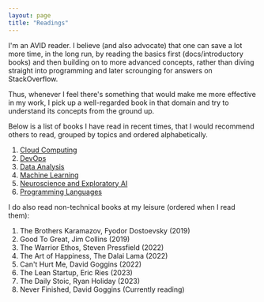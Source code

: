 ```yaml
---
layout: page
title: "Readings"
---
```


I'm an AVID reader. I believe (and also advocate) that one can save a lot more time, in the long run, by reading the basics first (docs/introductory books) and then building on to more advanced concepts, rather than diving straight into programming and later scrounging for answers on StackOverflow.

Thus, whenever I feel there's something that would make me more effective in my work, I pick up a well-regarded book in that domain and try to understand its concepts from the ground up.

Below is a list of books I have read in recent times, that I would recommend others to read, grouped by topics and ordered alphabetically.

1. [Cloud Computing](cloud.md)
2. [DevOps](devops.md)
3. [Data Analysis](bd.md)
4. [Machine Learning](ml.md)
5. [Neuroscience and Exploratory AI](nea.md)
6. [Programming Languages](pl.md)

I do also read non-technical books at my leisure (ordered when I read them):

1. The Brothers Karamazov, Fyodor Dostoevsky (2019)
2. Good To Great, Jim Collins (2019)
3. The Warrior Ethos, Steven Pressfield (2022)
4. The Art of Happiness, The Dalai Lama (2022)
5. Can't Hurt Me, David Goggins (2022)
6. The Lean Startup, Eric Ries (2023)
7. The Daily Stoic, Ryan Holiday (2023)
8. Never Finished, David Goggins (Currently reading)
